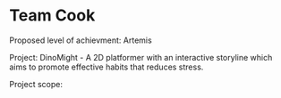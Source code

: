 # Team Cook
<p>Proposed level of achievment: Artemis</p>
<p>Project: DinoMight - A 2D platformer with an interactive storyline which aims to promote effective habits that reduces stress.</p>
Project scope: 
